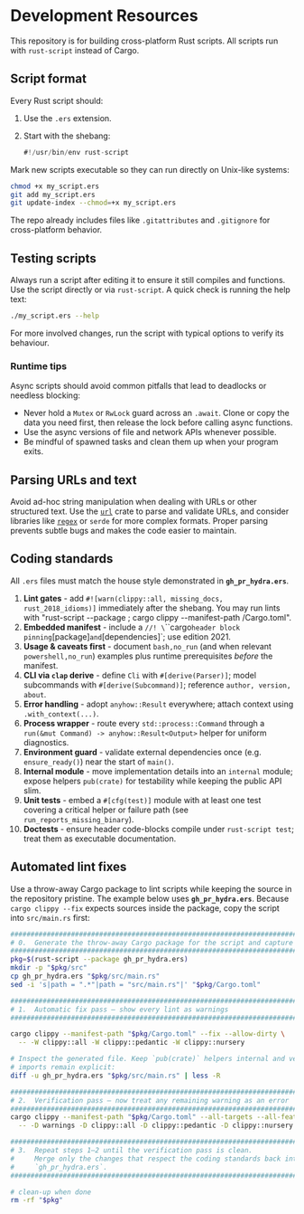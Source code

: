 # Development Resources

This repository is for building cross-platform Rust scripts. All scripts run with `rust-script` instead of Cargo.

## Script format

Every Rust script should:

1. Use the `.ers` extension.
2. Start with the shebang:

   ```rust
   #!/usr/bin/env rust-script
   ```

Mark new scripts executable so they can run directly on Unix-like systems:

```bash
chmod +x my_script.ers
git add my_script.ers
git update-index --chmod=+x my_script.ers
```

The repo already includes files like `.gitattributes` and `.gitignore` for cross-platform behavior.

## Testing scripts

Always run a script after editing it to ensure it still compiles and functions.
Use the script directly or via `rust-script`. A quick check is running the help
text:

```bash
./my_script.ers --help
```

For more involved changes, run the script with typical options to verify its
behaviour.

### Runtime tips

Async scripts should avoid common pitfalls that lead to deadlocks or needless
blocking:

* Never hold a `Mutex` or `RwLock` guard across an `.await`. Clone or copy the
  data you need first, then release the lock before calling async functions.
* Use the async versions of file and network APIs whenever possible.
* Be mindful of spawned tasks and clean them up when your program exits.

## Parsing URLs and text

Avoid ad-hoc string manipulation when dealing with URLs or other structured
text. Use the [`url`](https://docs.rs/url) crate to parse and validate URLs, and
consider libraries like [`regex`](https://docs.rs/regex) or `serde` for more
complex formats. Proper parsing prevents subtle bugs and makes the code easier
to maintain.

## Coding standards

All `.ers` files must match the house style demonstrated in **`gh_pr_hydra.ers`**.

1. **Lint gates** - add `#![warn(clippy::all, missing_docs, rust_2018_idioms)]` immediately after the shebang. You may run lints with "rust-script --package <ers>; cargo clippy --manifest-path <path>/Cargo.toml".
2. **Embedded manifest** - include a `//! \`\`\`cargo` header block pinning `[package]` and `[dependencies]`; use edition 2021.
3. **Usage & caveats first** - document `bash,no_run` (and when relevant `powershell,no_run`) examples plus runtime prerequisites _before_ the manifest.
4. **CLI via `clap` derive** - define `Cli` with `#[derive(Parser)]`; model subcommands with `#[derive(Subcommand)]`; reference `author, version, about`.
5. **Error handling** - adopt `anyhow::Result` everywhere; attach context using `.with_context(...)`.
6. **Process wrapper** - route every `std::process::Command` through a `run(&mut Command) -> anyhow::Result<Output>` helper for uniform diagnostics.
7. **Environment guard** - validate external dependencies once (e.g. `ensure_ready()`) near the start of `main()`.
8. **Internal module** - move implementation details into an `internal` module; expose helpers `pub(crate)` for testability while keeping the public API slim.
9. **Unit tests** - embed a `#[cfg(test)]` module with at least one test covering a critical helper or failure path (see `run_reports_missing_binary`).
10. **Doctests** - ensure header code-blocks compile under `rust-script test`; treat them as executable documentation.

## Automated lint fixes

Use a throw-away Cargo package to lint scripts while keeping the source in the
repository pristine. The example below uses **`gh_pr_hydra.ers`**. Because
`cargo clippy --fix` expects sources inside the package, copy the script into
`src/main.rs` first:

```bash
###############################################################################
# 0.  Generate the throw-away Cargo package for the script and capture its path
###############################################################################
pkg=$(rust-script --package gh_pr_hydra.ers)
mkdir -p "$pkg/src"
cp gh_pr_hydra.ers "$pkg/src/main.rs"
sed -i 's|path = ".*"|path = "src/main.rs"|' "$pkg/Cargo.toml"

###############################################################################
# 1.  Automatic fix pass – show every lint as warnings
###############################################################################

cargo clippy --manifest-path "$pkg/Cargo.toml" --fix --allow-dirty \
  -- -W clippy::all -W clippy::pedantic -W clippy::nursery

# Inspect the generated file. Keep `pub(crate)` helpers internal and verify
# imports remain explicit:
diff -u gh_pr_hydra.ers "$pkg/src/main.rs" | less -R

###############################################################################
# 2.  Verification pass – now treat any remaining warning as an error
###############################################################################
cargo clippy --manifest-path "$pkg/Cargo.toml" --all-targets --all-features \
  -- -D warnings -D clippy::all -D clippy::pedantic -D clippy::nursery

###############################################################################
# 3.  Repeat steps 1–2 until the verification pass is clean.
#     Merge only the changes that respect the coding standards back into
#     `gh_pr_hydra.ers`.
###############################################################################

# clean-up when done
rm -rf "$pkg"
```
